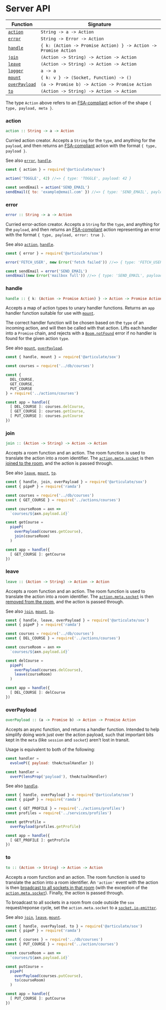 # Server API

| Function | Signature |
| -------- | --------- |
| [`action`](#action) | `String -> a -> Action` |
| [`error`](#error) | `String -> Error -> Action` |
| [`handle`](#handle) | `{ k: (Action -> Promise Action) } -> Action -> Promise Action` |
| [`join`](#join) | `(Action -> String) -> Action -> Action` |
| [`leave`](#leave) | `(Action -> String) -> Action -> Action` |
| [`logger`](#logger) | `a -> a` |
| [`mount`](#mount) | `{ k: v } -> (Socket, Function) -> ()` |
| [`overPayload`](#overpayload) | `(a -> Promise b) -> Action -> Promise Action` |
| [`to`](#to) | `(Action -> String) -> Action -> Action` |

The type `Action` above refers to an [FSA-compliant](https://github.com/redux-utilities/flux-standard-action) action of the shape `{ type, payload, meta }`.

### action

```haskell
action :: String -> a -> Action
```

Curried action creator.  Accepts a `String` for the `type`, and anything for the `payload`, and then returns an [FSA-compliant](https://github.com/acdlite/flux-standard-action) action with the format `{ type, payload }`.

See also [`error`](#error), [`handle`](#handle).

```js
const { action } = require('@articulate/sox')

action('TOGGLE', 42) //=> { type: 'TOGGLE', payload: 42 }

const sendEmail = action('SEND_EMAIL')
sendEmail({ to: 'example@email.com' }) //=> { type: 'SEND_EMAIL', payload: { to: 'example@email.com' } }
```

### error

```haskell
error :: String -> a -> Action
```

Curried error-action creator.  Accepts a `String` for the `type`, and anything for the `payload`, and then returns an [FSA-compliant](https://github.com/acdlite/flux-standard-action) action representing an error with the format `{ type, payload, error: true }`.

See also [`action`](#action), [`handle`](#handle).

```js
const { error } = require('@articulate/sox')

error('FETCH_USER', new Error('fetch failed')) //=> { type: 'FETCH_USER', payload: Error(...), error: true }

const sendEmail = error('SEND_EMAIL')
sendEmail(new Error('mailbox full')) //=> { type: 'SEND_EMAIL', payload: Error(...), error: true }
```

### handle

```haskell
handle :: { k: (Action -> Promise Action) } -> Action -> Promise Action
```

Accepts a map of action types to unary handler functions.  Returns an `app` handler function suitable for use with [`mount`](#mount).

The correct handler function will be chosen based on the `type` of an incoming action, and will then be called with that action.  Lifts each handler into a `Promise` chain, and rejects with a [`Boom.notFound`](https://github.com/hapijs/boom/#boomnotfoundmessage-data) error if no handler is found for the given action `type`.

See also [`mount`](#mount), [`overPayload`](#overpayload).

```js
const { handle, mount } = require('@articulate/sox')

const courses = require('../db/courses')

const {
  DEL_COURSE,
  GET_COURSE,
  PUT_COURSE
} = require('../actions/courses')

const app = handle({
  [ DEL_COURSE ]: courses.delCourse,
  [ GET_COURSE ]: courses.getCourse,
  [ PUT_COURSE ]: courses.putCourse
})
```

### join

```haskell
join :: (Action -> String) -> Action -> Action
```

Accepts a room function and an action.  The room function is used to translate the action into a room identifier.  The [`action.meta.socket`](#mount) is then [joined to the room](http://devdocs.io/socketio/rooms-and-namespaces#rooms), and the action is passed through.

See also [`leave`](#leave), [`mount`](#mount), [`to`](#to).

```js
const { handle, join, overPayload } = require('@articulate/sox')
const { pipeP } = require('ramda')

const courses = require('../db/courses')
const { GET_COURSE } = require('../actions/courses')

const courseRoom = axn =>
  `courses/${axn.payload.id}`

const getCourse =
  pipeP(
    overPayload(courses.getCourse),
    join(courseRoom)
  )

const app = handle({
  [ GET_COURSE ]: getCourse
})
```

### leave

```haskell
leave :: (Action -> String) -> Action -> Action
```

Accepts a room function and an action.  The room function is used to translate the action into a room identifier.  The [`action.meta.socket`](#mount) is then [removed from the room](http://devdocs.io/socketio/rooms-and-namespaces#rooms), and the action is passed through.

See also [`join`](#join), [`mount`](#mount), [`to`](#to).

```js
const { handle, leave, overPayload } = require('@articulate/sox')
const { pipeP } = require('ramda')

const courses = require('../db/courses')
const { DEL_COURSE } = require('../actions/courses')

const courseRoom = axn =>
  `courses/${axn.payload.id}`

const delCourse =
  pipeP(
    overPayload(courses.delCourse),
    leave(courseRoom)
  )

const app = handle({
  [ DEL_COURSE ]: delCourse
})
```

### overPayload

```haskell
overPayload :: (a -> Promise b) -> Action -> Promise Action
```

Accepts an async function, and returns a handler function.  Intended to help simplify doing work just over the action payload, such that important bits kept in the `meta` (like `session` and `socket`) aren't lost in transit.

Usage is equivalent to both of the following:

```js
const handler =
  evolveP({ payload: theActualHandler })

const handler =
  overP(lensProp('payload'), theActualHandler)
```

See also [`handle`](#handle).

```js
const { handle, overPayload } = require('@articulate/sox')
const { pipeP } = require('ramda')

const { GET_PROFILE } = require('../actions/profiles')
const profiles = require('../services/profiles')

const getProfile =
  overPayload(profiles.getProfile)

const app = handle({
  [ GET_PROFILE ]: getProfile
})
```

### to

```haskell
to :: (Action -> String) -> Action -> Action
```

Accepts a room function and an action.  The room function is used to translate the action into a room identifier.  An `'action'` event with the action is then [broadcast to all sockets in that room](http://devdocs.io/socketio/rooms-and-namespaces#rooms) (with the exception of the [`action.meta.socket`](#mount)).  Finally, the action is passed through.

To broadcast to all sockets in a room from code outside the `sox` request/reponse cycle, set the `action.meta.socket` to a [`socket.io-emitter`](https://yarnpkg.com/en/package/socket.io-emitter).

See also [`join`](#join), [`leave`](#leave), [`mount`](#mount).

```js
const { handle, overPayload, to } = require('@articulate/sox')
const { pipeP } = require('ramda')

const { courses } = require('../db/courses')
const { PUT_COURSE } = require('../action/courses')

const courseRoom = axn =>
  `courses/${axn.payload.id}`

const putCourse =
  pipeP(
    overPayload(courses.putCourse),
    to(courseRoom)
  )

const app = handle({
  [ PUT_COURSE ]: putCourse
})
```
